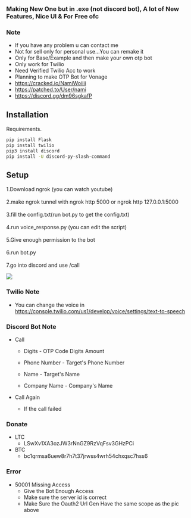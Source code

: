### Making New One but in .exe (not discord bot), A lot of New Features, Nice UI & For Free ofc

### Note
- If you have any problem u can contact me
- Not for sell only  for personal use...You can remake it
- Only for Base/Example and then make your own otp bot
- Only work for Twilio
- Need Verified Twilio Acc to work
- Planning to make OTP Bot for Vonage
- https://cracked.io/NamiWoiiii
- https://patched.to/User/nami
- https://discord.gg/dm96sgkafP

## Installation

Requirements.

```bash
pip install Flask
pip install twilio
pip3 install discord
pip install -U discord-py-slash-command
```

## Setup

1.Download ngrok (you can watch youtube)\
\
2.make ngrok tunnel with ngrok http 5000 or ngrok http 127.0.0.1:5000\
\
3.fill the config.txt(run bot.py to get the config.txt)\
\
4.run voice_response.py (you can edit the script)\
\
5.Give enough permission to the bot\
\
6.run bot.py\
\
7.go into discord and use /call

![](https://i.imgur.com/5FoweFz.jpg)

### Twilio Note
- You can change the voice in https://console.twilio.com/us1/develop/voice/settings/text-to-speech

### Discord Bot Note
- Call
    - Digits
          - OTP Code Digits Amount

    - Phone Number
          - Target's Phone Number

   - Name
         - Target's Name

   - Company Name
         - Company's Name

- Call Again
   - If the call failed

### Donate
- LTC
   - LSwXv1XA3ozJW3rNnGZ9RzVqFsv3GHzPCi
- BTC
   - bc1qrmsa6uew8r7h7t37jrwss4wrh54chxqsc7hss6

### Error
- 50001 Missing Access
    - Give the Bot Enough Access
    - Make sure  the server id is correct
    - Make Sure the Oauth2  Url Gen Have the same scope as the pic above 
